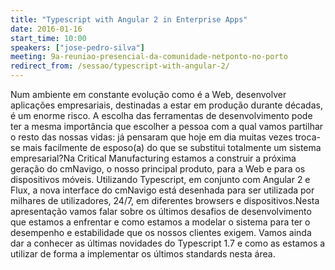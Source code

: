 ```yaml
---
title: "Typescript with Angular 2 in Enterprise Apps"
date: 2016-01-16
start_time: 10:00
speakers: ["jose-pedro-silva"]
meeting: 9a-reuniao-presencial-da-comunidade-netponto-no-porto
redirect_from: /sessao/typescript-with-angular-2/
---
```


Num ambiente em constante evolução como é a Web, desenvolver aplicações empresariais, destinadas a estar em produção durante décadas, é um enorme risco. A escolha das ferramentas de desenvolvimento pode ter a mesma importância que escolher a pessoa com a qual vamos partilhar o resto das nossas vidas: já pensaram que hoje em dia muitas vezes troca-se mais facilmente de esposo(a) do que se substitui totalmente um sistema empresarial?Na Critical Manufacturing estamos a construir a próxima geração do cmNavigo, o nosso principal produto, para a Web e para os dispositivos móveis. Utilizando Typescript, em conjunto com Angular 2 e Flux, a nova interface do cmNavigo está desenhada para ser utilizada por milhares de utilizadores, 24/7, em diferentes browsers e dispositivos.Nesta apresentação vamos falar sobre os últimos desafios de desenvolvimento que estamos a enfrentar e como estamos a modelar o sistema para ter o desempenho e estabilidade que os nossos clientes exigem. Vamos ainda dar a conhecer as últimas novidades do Typescript 1.7 e como as estamos a utilizar de forma a implementar os últimos standards nesta área.
